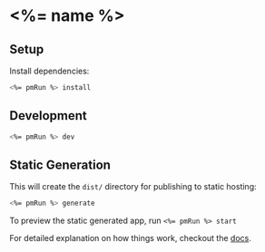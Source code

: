 # <%= name %>

## Setup

Install dependencies:

```bash
<%= pmRun %> install
```

## Development

```bash
<%= pmRun %> dev
```

## Static Generation

This will create the `dist/` directory for publishing to static hosting:

```bash
<%= pmRun %> generate
```

To preview the static generated app, run `<%= pmRun %> start`

For detailed explanation on how things work, checkout the [docs](https://nuxtjs.blog).
